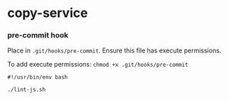 # copy-service

### pre-commit hook

Place in `.git/hooks/pre-commit`. Ensure this file has execute permissions.

To add execute permissions: `chmod +x .git/hooks/pre-commit`
```
#!/usr/bin/env bash

./lint-js.sh
```
